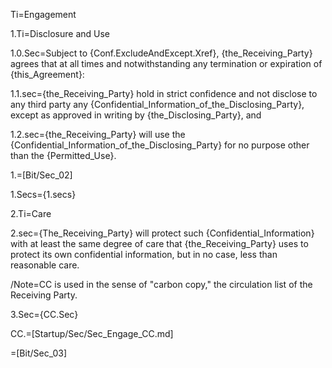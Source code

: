 Ti=Engagement

1.Ti=Disclosure and Use

1.0.Sec=Subject to {Conf.ExcludeAndExcept.Xref}, {the_Receiving_Party} agrees that at all times and notwithstanding any termination or expiration of {this_Agreement}:

1.1.sec={the_Receiving_Party} hold in strict confidence and not disclose to any third party any {Confidential_Information_of_the_Disclosing_Party}, except as approved in writing by {the_Disclosing_Party}, and 

1.2.sec={the_Receiving_Party} will use the {Confidential_Information_of_the_Disclosing_Party} for no purpose other than the {Permitted_Use}.

1.=[Bit/Sec_02]

1.Secs={1.secs}

2.Ti=Care

2.sec={The_Receiving_Party} will protect such {Confidential_Information} with at least the same degree of care that {the_Receiving_Party} uses to protect its own confidential information, but in no case, less than reasonable care. 

/Note=CC is used in the sense of "carbon copy," the circulation list of the Receiving Party. 

3.Sec={CC.Sec}

CC.=[Startup/Sec/Sec_Engage_CC.md]

=[Bit/Sec_03]